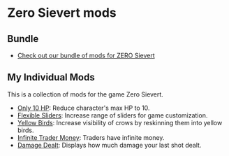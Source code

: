 # Zero Sievert mods

## Bundle

* [Check out our bundle of mods for ZERO Sievert](./mods/bundled-mods)

## My Individual Mods

This is a collection of mods for the game Zero Sievert.

* [Only 10 HP](./mods/10hp): Reduce character's max HP to 10.
* [Flexible Sliders](./mods/flexible-sliders): Increase range of sliders for game customization.
* [Yellow Birds](./mods/yellow-birds): Increase visibility of crows by reskinning them into yellow birds.
* [Infinite Trader Money](./mods/infinite-trader-money): Traders have infinite money.
* [Damage Dealt](./mods/damage-dealt): Displays how much damage your last shot dealt.
